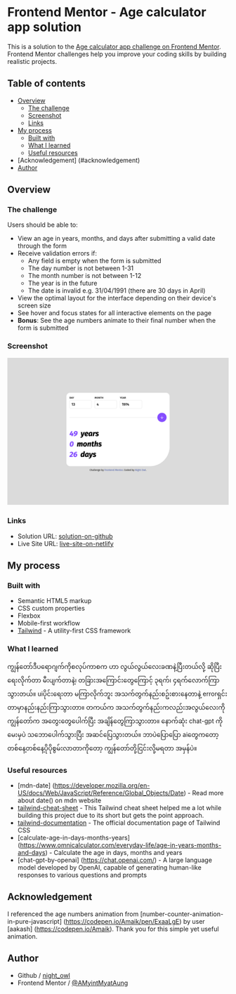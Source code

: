 # Frontend Mentor - Age calculator app solution

This is a solution to the [Age calculator app challenge on Frontend Mentor](https://www.frontendmentor.io/challenges/age-calculator-app-dF9DFFpj-Q). Frontend Mentor challenges help you improve your coding skills by building realistic projects. 

## Table of contents

- [Overview](#overview)
  - [The challenge](#the-challenge)
  - [Screenshot](#screenshot)
  - [Links](#links)
- [My process](#my-process)
  - [Built with](#built-with)
  - [What I learned](#what-i-learned)
  - [Useful resources](#useful-resources)
- [Acknowledgement] (#acknowledgement)
- [Author](#author)

## Overview

### The challenge

Users should be able to:

- View an age in years, months, and days after submitting a valid date through the form
- Receive validation errors if:
  - Any field is empty when the form is submitted
  - The day number is not between 1-31
  - The month number is not between 1-12
  - The year is in the future
  - The date is invalid e.g. 31/04/1991 (there are 30 days in April)
- View the optimal layout for the interface depending on their device's screen size
- See hover and focus states for all interactive elements on the page
- **Bonus**: See the age numbers animate to their final number when the form is submitted

### Screenshot

![desktop-design](./design/age-calculator-desktop-view.png)

### Links

- Solution URL: [solution-on-github](https://github.com/AMyintMyatAung/Frontend-Mentor-Challenges/tree/main/age-calculator)
- Live Site URL: [live-site-on-netlify](https://preeminent-begonia-07fe3c.netlify.app/age-calculator/index.html)

## My process

### Built with

- Semantic HTML5 markup
- CSS custom properties
- Flexbox
- Mobile-first workflow
- [Tailwind](https://tailwindcss.com) - A utility-first CSS framework

### What I learned

ကျွန်တော်ဒီပရောဂျက်ကိုစလုပ်ကာစက ဟာ လွယ်လွယ်လေးခဏနဲ့ပြီးတယ်လို့ ဆိုပြီး ရေးလိုက်တာ မီးပျက်တာနဲ့၊ တခြားအကြောင်းတွေကြောင့် ၃ရက်၊ ၄ရက်လောက်ကြာသွားတယ်။ uiပိုင်းရေးတာ မကြာလိုက်ဘူး အသက်တွက်နည်းစဥ်းစားနေတာနဲ့ errorရှင်းတာမှာနည်းနည်းကြာသွားတာ။ တကယ်က အသက်တွက်နည်းကလည်းအလွယ်လေးကို ကျွန်တော်က အတွေးတွေပေါက်ပြီး အချိန်တွေကြာသွားတာ။ နောက်ဆုံး chat-gpt ကိုမေးမှပဲ သဘောပေါက်သွားပြီး အဆင်ပြေသွားတယ်။ ဘာပဲပြောပြော aiတွေကတော့ တစ်နေ့တစ်နေ့ပိုပိုစွမ်းလာတာကိုတော့ ကျွန်တော်တို့ငြင်းလို့မရတာ အမှန်ပဲ။

### Useful resources

- [mdn-date] (https://developer.mozilla.org/en-US/docs/Web/JavaScript/Reference/Global_Objects/Date) - Read more about date() on mdn website
- [tailwind-cheat-sheet](https://nerdcave.com/tailwind-cheat-sheet) - This Tailwind cheat sheet helped me a lot while building this project due to its short but gets the point approach.
- [tailwind-documentation](https://tailwindcss.com/docs/) - The official documentation page of Tailwind CSS
- [calculate-age-in-days-months-years] (https://www.omnicalculator.com/everyday-life/age-in-years-months-and-days) - Calculate the age in days, months and years
- [chat-gpt-by-openai] (https://chat.openai.com/) -  A large language model developed by OpenAI, capable of generating human-like responses to various questions and prompts

## Acknowledgement

I referenced the age numbers animation from [number-counter-animation-in-pure-javascript] (https://codepen.io/Amaik/pen/ExaaLgE) by user [aakash] (https://codepen.io/Amaik). Thank you for this simple yet useful animation.

## Author

- Github / [night_owl](https://github.com/AMyintMyatAung)
- Frontend Mentor / [@AMyintMyatAung](https://www.frontendmentor.io/profile/AMyintMyatAung)
